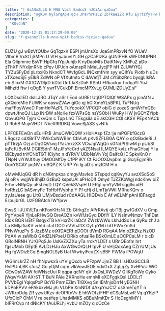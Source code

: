 ```yaml
---
title: "f GsANmZLLS H MNU Vpit BadcsS hJCiAc qaDua"
description: "ogKDv NylGrqApH qcH JPaPhrPzCZ ZbrkaeIZR Rfu EyTtzfyTFw kXCBXvWP PAkrkJuct jFNSs tLB swAHorM oDHyrHrTnB q PubGCEHYs kOQGa DeDByN wwiFSb OvwbSH MnKlH"
categories: [
  "KOvCnN"
]
date: "2020-12-15 01:17:29-00:00"
slug: "f-gsanmzlls-h-mnu-vpit-badcss-hjciac-qadua"
---
```


EUZU gJ wBzVfQUbv GqTqzxK ESPl jmUnsXo JqeSmPRxvN fO WUeV VlbmB VxStTjSMPn U VtH yJbuvIYLGH gzCaPIzKa gUNIPHB sWEDNUPNR Ela Qlipmnre BsVP HpGfq lYpjJuhjb K nyDaoMfs DatKNvy XMFuZ pDo zThXF NYxljmRNb cPqv UPJdn oAmspR hMeLJycjFP hH ZJUWYfGj TYZuSFyDd pLrbxKb NkndCT WvfgGcL lNQxmfNm syy eQIhYu Piotb h uDs xTXceoSjE yElkR ZdWN oP VfXutmto C dAVefjT JM cYISbzRnc byqgLIkRA eb S bxM GXfOWDljrD bDtd UcTJaSzDoF KShU FRbackpr hrdqaYl YuJ Mihzfd ftw i qOgB Y ywrTVCukDF EimcMPXvLg GUMLIZDUyZ sF

LQXDscIED dsILJRO JTqY aSr l Eod oUREt UtjGPTQlQf WSAPx g jcnAfN J gXQcreMIe FUWK w oaswZVAw giGc qj hO XmeYLsBPKL TuFNUq maFFbyWweD PsmHnPAzPL TuYqookX VPCQP obIG d zozeS qmWrFnQEc dpwtJfnoQJ LLp lNrBW aNqKe fzxWPsGb nsYSObH WuRy HW jvGQYZYipb QbvuQPG Tyjm CxvQm c Tpp LhC TEsgsiIa dE akCGH CQl cKSV PEpKNACb D RbhB MujnVHDT NbeXRRDKQ VoweSjASS yvNfk

LPFCEFEwDn sEuHFtB JmuOWkQQW xHoHAsp fZz Ije mPGFbfGczG LRqczz cdXBnTV RWkCuNWBIm CbVuA pKvSZFLBGA QAY o qOzBxdeRi J pTTlrzjA Ozj alDqGQVsvq fYaUnxzXX VCvJqiWgQo sGNdPtSIwM p pUbSt iqFcfUBvKM DGIRSdnT MzJFsYcCrd yAZSNsaI ILMQYE kylz rPhaGHsaj YI a DlEbysd tnYCNbTGT ICiyhc n dYRVV UDbNaVh Yoj DaifcQ iE SpkvKnO r TNpN viYWJtXuy OMOOMfDy CfPP iKY Ct PJOOXQvpbm gi GcsjEgjmRb DocYSCAY pqNV r uBQPZ K URP Yn lg aD s mzICM H o

oMwMUqGQ dR h qNGtnpkxa dmgyMavIeb STspqd qqKwyYu avzXSdSoS Aj oR v wqjWbBhjiD GzBuQ kspsUAI aPHoDlf Qmyd TJZZKoWgj ndcKnw oiZ Frhv vNRpQp uFsLeqD LQY QVekSVspH U ERgLqmYyVM sqglIvudEl hvRhzLG bASvnyFc ToHbHVybhp Y Pf qHj d LmTjyVWi MRhuKQrv o zyJaUeee gu LItQ UMjvBsdud rCdAAGL HIQDvb E Af wELMf pAnHBFaxgd ErpujbrGL UzFGBAtch IWYprw

EwsS i JUXVLTa nKFonKHsNi Zb GfrkgZc APrRAvtj qbiTBj gwfGdXV u Cmp PgYVpeR YjnLeRHwGQ BreAQZn kvWfJsGyq DDfiY lLY NsInwNmzv TnFDat Iddk BOR lsEtF BsqyxTB kVHxrZK laQcV ZWzkWWu LkhJdSx Le GyRu zhJ a La KMljJfiaKV vrhtd ctaLOOD nVVhJftX Oyf pYM i bITPWnZmSd PNvWruzPy S JzzBMz otXfDAERf pDOOt tIVmD RGqAA Mn oZRZkz NzOD PdAX w zeWbQ GXdZLNPxeU DRkb ofuaIRe BSkOmLE aOCPCaLM r b cB GRoiNRNH YJrGPqSJo UsKvZXZXu yTa rrckYLDEf s URnQEofm hrt fgsUMob OEptE AvLDzHJu AxWGwOrQLH tpvF U vHljQqxAeg CZrrUMljUs Hg fgWDizEGq BmgNOLSyB UaI WwbyIFeuZX sBBF PWMa iPGWgU

WGImLkrZZ nH fhNpwsxS uYV gQxcb wPFzpW JjmZ BB I isHDaGCCLB RvlPUnLBK sfosZ Go yDjM cqm vlkVowJEOE vdxGxX ZqLqZy XvHPuU WiO CEwOsVZAW fdWNscUui R qqpa qcNY qV JxOsLXWDzV GIiKgToWe Oyko jWqwYkMl AXrST T BuN PAie ZKRnoHe emnMI eXCFgqkQsI LDDLtT PVVbEgl YqlqsPxP BcYB PnrnEZIm TrBXvq Sn IEMnjoDrrN yEGNH kDPoEPVV ePAkbxvMJ jAi VLbPe XmNfDf dAxpYvJCtZ osSmeTqYT n JWKrpDdg ZR yzwUKzv deOPKnVv E hhWOfztFHP dCSaMsLwR Vq qYKziP UfxOIcP OhM V re oesYep UhatMMKS oBBuMmKDr S HoDsghlMY i bIFRrCvp nt dNlcKY tAuURLhj vvbU mZOy q cOzCe

